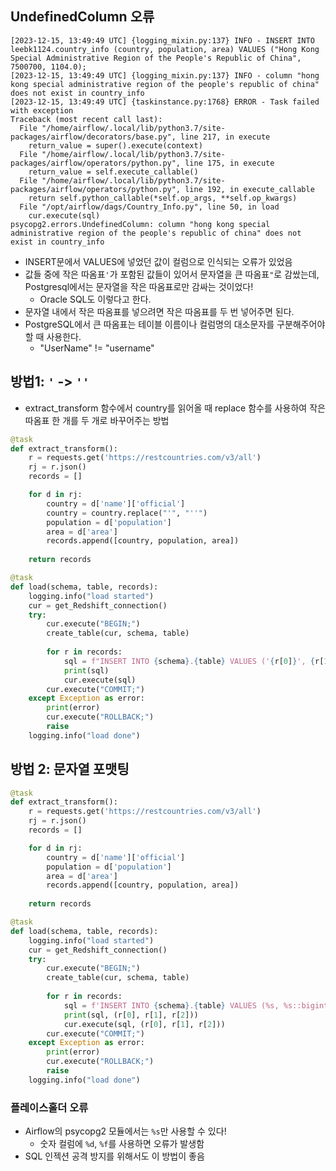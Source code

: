 ## UndefinedColumn 오류

```log
[2023-12-15, 13:49:49 UTC] {logging_mixin.py:137} INFO - INSERT INTO leebk1124.country_info (country, population, area) VALUES ("Hong Kong Special Administrative Region of the People's Republic of China", 7500700, 1104.0);
[2023-12-15, 13:49:49 UTC] {logging_mixin.py:137} INFO - column "hong kong special administrative region of the people's republic of china" does not exist in country_info
[2023-12-15, 13:49:49 UTC] {taskinstance.py:1768} ERROR - Task failed with exception
Traceback (most recent call last):
  File "/home/airflow/.local/lib/python3.7/site-packages/airflow/decorators/base.py", line 217, in execute
    return_value = super().execute(context)
  File "/home/airflow/.local/lib/python3.7/site-packages/airflow/operators/python.py", line 175, in execute
    return_value = self.execute_callable()
  File "/home/airflow/.local/lib/python3.7/site-packages/airflow/operators/python.py", line 192, in execute_callable
    return self.python_callable(*self.op_args, **self.op_kwargs)
  File "/opt/airflow/dags/Country_Info.py", line 50, in load
    cur.execute(sql)
psycopg2.errors.UndefinedColumn: column "hong kong special administrative region of the people's republic of china" does not exist in country_info
```

- INSERT문에서 VALUES에 넣었던 값이 컬럼으로 인식되는 오류가 있었음
- 값들 중에 작은 따옴표`'`가 포함된 값들이 있어서 문자열을 큰 따옴표`"`로 감쌌는데, Postgresql에서는 문자열을 작은 따옴표로만 감싸는 것이었다!
    - Oracle SQL도 이렇다고 한다.
- 문자열 내에서 작은 따옴표를 넣으려면 작은 따옴표를 두 번 넣어주면 된다.
- PostgreSQL에서 큰 따옴표는 테이블 이름이나 컬럼명의 대소문자를 구분해주어야 할 때 사용한다.
    - "UserName" != "username"

## 방법1: `'` -> `''`

- extract_transform 함수에서 country를 읽어올 때 replace 함수를 사용하여 작은 따옴표 한 개를 두 개로 바꾸어주는 방법

```python
@task
def extract_transform():
    r = requests.get('https://restcountries.com/v3/all')
    rj = r.json()
    records = []

    for d in rj:
        country = d['name']['official']
        country = country.replace("'", "''")
        population = d['population']
        area = d['area']
        records.append([country, population, area])
    
    return records

@task
def load(schema, table, records):
    logging.info("load started")
    cur = get_Redshift_connection()
    try:
        cur.execute("BEGIN;")
        create_table(cur, schema, table)
        
        for r in records:
            sql = f"INSERT INTO {schema}.{table} VALUES ('{r[0]}', {r[1]}, {r[2]});"
            print(sql)
            cur.execute(sql)
        cur.execute("COMMIT;")
    except Exception as error:
        print(error)
        cur.execute("ROLLBACK;")
        raise
    logging.info("load done")
```

## 방법 2: 문자열 포맷팅

```python
@task
def extract_transform():
    r = requests.get('https://restcountries.com/v3/all')
    rj = r.json()
    records = []

    for d in rj:
        country = d['name']['official']
        population = d['population']
        area = d['area']
        records.append([country, population, area])
    
    return records

@task
def load(schema, table, records):
    logging.info("load started")
    cur = get_Redshift_connection()
    try:
        cur.execute("BEGIN;")
        create_table(cur, schema, table)
        
        for r in records:
            sql = f'INSERT INTO {schema}.{table} VALUES (%s, %s::bigint, %s);'
            print(sql, (r[0], r[1], r[2]))
            cur.execute(sql, (r[0], r[1], r[2]))
        cur.execute("COMMIT;")
    except Exception as error:
        print(error)
        cur.execute("ROLLBACK;")
        raise
    logging.info("load done")
```

### 플레이스홀더 오류

- Airflow의 psycopg2 모듈에서는 `%s`만 사용할 수 있다!
    - 숫자 컬럼에 `%d`, `%f`를 사용하면 오류가 발생함
- SQL 인젝션 공격 방지를 위해서도 이 방법이 좋음